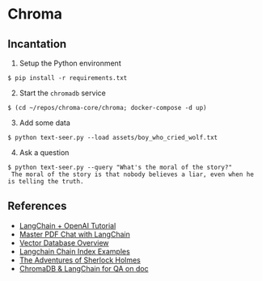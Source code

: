 # Chroma

## Incantation

1. Setup the Python environment
```shell
$ pip install -r requirements.txt
```

2. Start the `chromadb` service
```shell
$ (cd ~/repos/chroma-core/chroma; docker-compose -d up)
```

3. Add some data
```shell
$ python text-seer.py --load assets/boy_who_cried_wolf.txt
```

4. Ask a question
```shell
$ python text-seer.py --query "What's the moral of the story?"
 The moral of the story is that nobody believes a liar, even when he is telling the truth.
```

## References
- [LangChain + OpenAI Tutorial](https://www.youtube.com/watch?v=DYOU_Z0hAwo)
- [Master PDF Chat with LangChain](https://www.youtube.com/watch?v=ZzgUqFtxgXI)
- [Vector Database Overview](https://www.linkedin.com/pulse/overview-vector-search-libraries-databases-duncan-blythe/)
- [Langchain Chain Index Examples](https://python.langchain.com/en/latest/modules/chains/index_examples/qa_with_sources.html)
- [The Adventures of Sherlock Holmes](https://norvig.com/big.txt)
- [ChromaDB & LangChain for QA on doc](https://github.com/hwchase17/chroma-langchain)